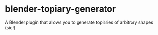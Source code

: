 blender-topiary-generator
=========================

A Blender plugin that allows you to generate topiaries of arbitrary shapes (sic!)
